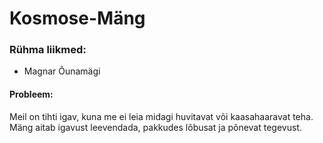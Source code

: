 # Kosmose-Mäng
### Rühma liikmed:
- Magnar Õunamägi
#### Probleem:
Meil on tihti igav, kuna me ei leia midagi huvitavat või kaasahaaravat teha. Mäng aitab igavust leevendada, pakkudes lõbusat ja põnevat tegevust.
